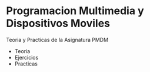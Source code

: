 # Programacion Multimedia y Dispositivos Moviles

Teoria y Practicas de la Asignatura PMDM

- Teoria
- Ejercicios
- Practicas